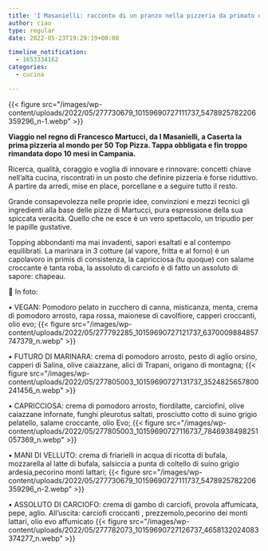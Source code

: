 ```yaml
---
title: 'I Masanielli: racconto di un pranzo nella pizzeria da primato di Martucci'
author: ciao
type: regular
date: 2022-05-23T19:29:19+00:00

timeline_notification:
  - 1653334162
categories:
  - cucina

---
```


{{< figure src="/images/wp-content/uploads/2022/05/277730679_10159690727111737_5478925782206359296_n-1.webp" >}}
 

**Viaggio nel regno di Francesco Martucci, da I Masanielli, a Caserta la prima pizzeria al mondo per 50 Top Pizza. Tappa obbligata e fin troppo rimandata dopo 10 mesi in Campania.**

Ricerca, qualità, coraggio e voglia di innovare e rinnovare: concetti chiave nell’alta cucina, riscontrati in un posto che definire pizzeria è forse riduttivo. A partire da arredi, mise en place, porcellane e a seguire tutto il resto.

Grande consapevolezza nelle proprie idee, convinzioni e mezzi tecnici gli ingredienti alla base delle pizze di Martucci, pura espressione della sua spiccata veracità. Quello che ne esce è un vero spettacolo, un tripudio per le papille gustative.

Topping abbondanti ma mai invadenti, sapori esaltati e al contempo equilibrati. La marinara in 3 cotture (al vapore, fritta e al forno) è un capolavoro in primis di consistenza, la capricciosa (tu quoque) con salame croccante è tanta roba, la assoluto di carciofo è di fatto un assoluto di sapore: chapeau. 

📸 In foto: 

  
• VEGAN: Pomodoro pelato in zucchero di canna, misticanza, menta, crema di pomodoro arrosto, rapa rossa, maionese di cavolfiore, capperi croccanti, olio evo;
{{< figure src="/images/wp-content/uploads/2022/05/277792285_10159690727121737_6370009884857747379_n.webp" >}}
 

  
• FUTURO DI MARINARA: crema di pomodoro arrosto, pesto di aglio orsino, capperi di Salina, olive caiazzane, alici di Trapani, origano di montagna;
{{< figure src="/images/wp-content/uploads/2022/05/277805003_10159690727131737_3524825657800241456_n.webp" >}}
 

  
• CAPRICCIOSA: crema di pomodoro arrosto, fiordilatte, carciofini, olive caiazzane infornate, funghi pleurotus saltati, prosciutto cotto di suino grigio pelatello, salame croccante, olio Evo;
{{< figure src="/images/wp-content/uploads/2022/05/277805003_10159690727116737_7846938498251057369_n.webp" >}}
 

  
• MANI DI VELLUTO: crema di friarielli in acqua di ricotta di bufala, mozzarella al latte di bufala, salsiccia a punta di coltello di suino grigio ardesia,pecorino monti lattari;
{{< figure src="/images/wp-content/uploads/2022/05/277730679_10159690727111737_5478925782206359296_n-2.webp" >}}
 

  
• ASSOLUTO DI CARCIOFO: crema di gambo di carciofi, provola affumicata, pepe, aglio. All&#8217;uscita: carciofi croccanti , prezzemolo,pecorino dei monti lattari, olio evo affumicato
{{< figure src="/images/wp-content/uploads/2022/05/277782073_10159690727126737_4658132024083374277_n.webp" >}}
